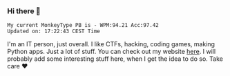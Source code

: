 ### Hi there 👋
<!-- PB START -->
```
My current MonkeyType PB is - WPM:94.21 Acc:97.42
Updated on: 17:22:43 CEST Time
```
<!-- PB END -->
I'm an IT person, just overall. I like CTFs, hacking, coding games, making Python apps. Just a lot of stuff.
You can check out my website [here](https://skill3472.github.io/).
I will probably add some interesting stuff here, when I get the idea to do so. Take care ❤️
